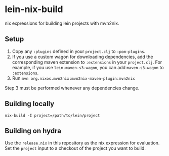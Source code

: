 lein-nix-build
===============

nix expressions for building lein projects with mvn2nix.

Setup
------

1. Copy any `:plugins` defined in your `project.clj` to `:pom-plugins`.
2. If you use a custom wagon for downloading dependencies, add the corresponding
   maven extension to `:extensions` in your `project.clj`. For example, if you
   use `lein-maven-s3-wagon`, you can add `maven-s3-wagon` to `:extensions`.
3. Run `mvn org.nixos.mvn2nix:mvn2nix-maven-plugin:mvn2nix`

Step 3 must be performed whenever any dependencies change.

Building locally
-----------------

`nix-build -I project=/path/to/lein/project`

Building on hydra
------------------

Use the `release.nix` in this repository as the nix expression for evaluation.
Set the `project` input to a checkout of the project you want to build.
